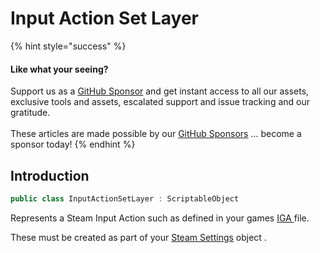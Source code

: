 # Input Action Set Layer

{% hint style="success" %}
#### Like what your seeing?

Support us as a [GitHub Sponsor](../../../../become-a-sponsor/) and get instant access to all our assets, exclusive tools and assets, escalated support and issue tracking and our gratitude.\
\
These articles are made possible by our [GitHub Sponsors](../../../../become-a-sponsor/) ... become a sponsor today!
{% endhint %}

## Introduction

```csharp
public class InputActionSetLayer : ScriptableObject
```

Represents a Steam Input Action such as defined in your games [IGA ](../../../../steam/input/getting-started.md#in-game-action-file)file.

These must be created as part of your [Steam Settings](steam-settings/) object .

